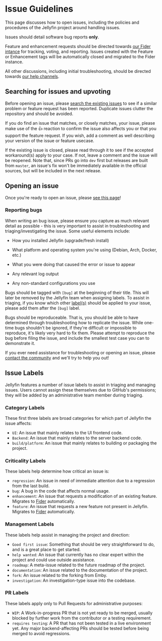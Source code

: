 # Issue Guidelines

This page discusses how to open issues, including the policies and procedures of the Jellyfin project around handling issues.

Issues should detail software bug reports **only**.

Feature and enhancement requests should be directed towards [our Fider intance](https://features.jellyfin.org) for tracking, voting, and reporting. Issues created with the Feature or Enhancement tags will be automatically closed and migrated to the Fider instance.

All other discussions, including initial troubleshooting, should be directed towards [our help channels](/user-docs/getting-help).

## Searching for issues and upvoting

Before opening an issue, please [search the existing issues](https://github.com/jellyfin/jellyfin/issues?utf8=✓&q=is%3Aissue) to see if a similar problem or feature request has been reported. Duplicate issues clutter the repository and should be avoided.

If you do find an issue that matches, or closely matches, your issue, please make use of the :+1: reaction to confirm the issue also affects you or that you support the feature request. If you wish, add a comment as well describing your version of the issue or feature usecase.

If the existing issue is closed, please read through it to see if the accepted workaround(s) apply to your case. If not, leave a comment and the issue will be reopened. Note that, since PRs go into `dev` first but releases are built from `master`, an issue's fix won't be immediately available in the official sources, but will be included in the next release.

## Opening an issue

Once you're ready to open an issue, please [see this page](https://github.com/jellyfin/jellyfin/issues/new)!

### Reporting bugs

When writing an bug issue, please ensure you capture as much relevant detail as possible - this is very important to assist in troubleshooting and triaging/investigating the issue. Some useful elements include:

* How you installed Jellyfin (upgrade/fresh install)

* What platform and operating system you're using (Debian, Arch, Docker, etc.)

* What you were doing that caused the error or issue to appear

* Any relevant log output

* Any non-standard configurations you use

Bugs should be tagged with `[bug]` at the beginning of their title. This will later be removed by the Jellyfin team when assigning labels. To assist in triaging, if you know which other [label(s)](/contributor-docs/issues#issue-labels) should be applied to your issue, please add them after the `[bug]` label.

Bugs should be reproduceable. That is, you should be able to have determined through troubleshooting how to replicate the issue. While one-time bugs shouldn't be ignored, if they're difficult or impossible to reproduce, it's likely very hard to fix them. Please attempt to reproduce the bug before filing the issue, and include the smallest test case you can to demonstrate it.

If you ever need assistance for troubleshooting or opening an issue, please [contact the community](/user-docs/getting-help) and we'll try to help you out!

## Issue Labels

Jellyfin features a number of issue labels to assist in triaging and managing issues. Users cannot assign these themselves due to GitHub's permissions; they will be added by an administrative team member during triaging.

### Category Labels

These first three labels are broad categories for which part of Jellyfin the issue affects:
* `UI`: An issue that mainly relates to the UI frontend code.
* `Backend`: An issue that mainly relates to the server backend code.
* `build/platform`: An issue that mainly relates to building or packaging the project.
                                                     
### Criticality Labels
                                                                                
These labels help determine how critical an issue is:

* `regression`: An issue in need of immediate attention due to a regression from the last build.
* `bug`: A bug in the code that affects normal usage.
* `enhancement`: An issue that requests a modification of an existing feature. Migrates to [Fider](https://features.jellyfin.org) automatically.
* `feature`: An issue that requests a new feature not present in Jellyfin. Migrates to [Fider](https://features.jellyfin.org) automatically.

### Management Labels

These labels help assist in managing the project and direction:

* `Good first issue`: Something that should be very straightforward to do, and is a great place to get started.
* `help wanted`: An issue that currently has no clear expert within the project and could use outside assistance.
* `roadmap`: A meta-issue related to the future roadmap of the project.
* `documentation`: An issue related to the documentation of the project.
* `fork`: An issue related to the forking from Emby.
* `investigation`: An investigation-type issue into the codebase.

### PR Labels

These labels apply only to Pull Requests for administrative purposes:

* `WIP`: A Work-in-progress PR that is not yet ready to be merged, usually blocked by further work from the contributor or a testing requirement.
* `requires testing`: A PR that has not been tested in a live environment yet. Any major backend-affecting PRs should be tested before being merged to avoid regressions.

